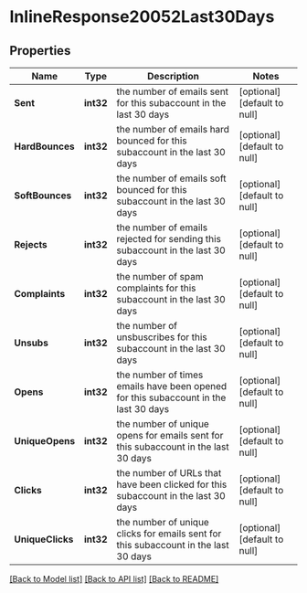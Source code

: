 # InlineResponse20052Last30Days

## Properties
Name | Type | Description | Notes
------------ | ------------- | ------------- | -------------
**Sent** | **int32** | the number of emails sent for this subaccount in the last 30 days | [optional] [default to null]
**HardBounces** | **int32** | the number of emails hard bounced for this subaccount in the last 30 days | [optional] [default to null]
**SoftBounces** | **int32** | the number of emails soft bounced for this subaccount in the last 30 days | [optional] [default to null]
**Rejects** | **int32** | the number of emails rejected for sending this subaccount in the last 30 days | [optional] [default to null]
**Complaints** | **int32** | the number of spam complaints for this subaccount in the last 30 days | [optional] [default to null]
**Unsubs** | **int32** | the number of unsbuscribes for this subaccount in the last 30 days | [optional] [default to null]
**Opens** | **int32** | the number of times emails have been opened for this subaccount in the last 30 days | [optional] [default to null]
**UniqueOpens** | **int32** | the number of unique opens for emails sent for this subaccount in the last 30 days | [optional] [default to null]
**Clicks** | **int32** | the number of URLs that have been clicked for this subaccount in the last 30 days | [optional] [default to null]
**UniqueClicks** | **int32** | the number of unique clicks for emails sent for this subaccount in the last 30 days | [optional] [default to null]

[[Back to Model list]](../README.md#documentation-for-models) [[Back to API list]](../README.md#documentation-for-api-endpoints) [[Back to README]](../README.md)

